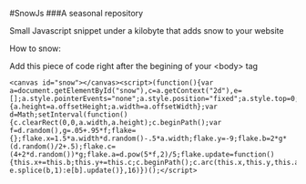 #SnowJs
###A seasonal repository

Small Javascript snippet under a kilobyte that adds snow to your website

How to snow:

Add this piece of code right after the begining of your &lt;body&gt; tag

```
<canvas id="snow"></canvas><script>(function(){var a=document.getElementById("snow"),c=a.getContext("2d"),e=[];a.style.pointerEvents="none";a.style.position="fixed";a.style.top=0;a.style.left=0;a.style.width="100vw";a.style.height="100vh";a.height=a.offsetHeight;a.width=a.offsetWidth;window.onresize=function(){a.height=a.offsetHeight;a.width=a.offsetWidth};var d=Math;setInterval(function(){c.clearRect(0,0,a.width,a.height);c.beginPath();var f=d.random(),g=.05+.95*f;flake={};flake.x=1.5*a.width*d.random()-.5*a.width;flake.y=-9;flake.b=2*g*(d.random()/2+.5);flake.c=(4+2*d.random())*g;flake.a=d.pow(5*f,2)/5;flake.update=function(){this.x+=this.b;this.y+=this.c;c.beginPath();c.arc(this.x,this.y,this.a,0,2*d.PI,!1);c.fillStyle="#FFF";c.fill()};e.push(flake);for(b=0;b<e.length;b++)e[b].y>a.height?e.splice(b,1):e[b].update()},16)})();</script>
```
